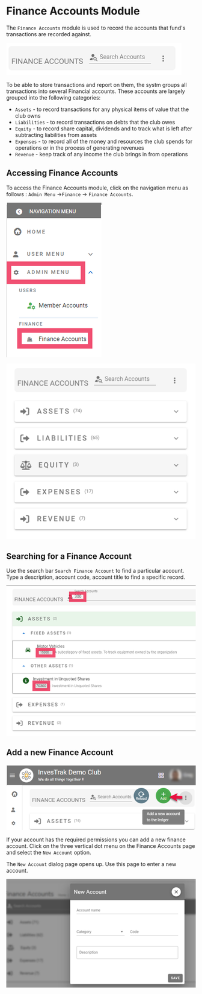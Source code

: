 # Finance Accounts Module

The `Finance Accounts` module is used to record the accounts that fund's transactions are recorded against.

![alt text](../images/10.0_Finance_Account_Banner.png "Finance Accounts banner")

To be able to store transactions and report on them, the systm groups all transactions into several Financial accounts. These accounts are largely grouped into the following categories:

- `Assets` - to record transactions for any physical items of value that the club owns
- `Liabilities` - to record transactions on debts that the club owes
- `Equity` - to record share capital, dividends and to track what is left after subtracting liabilities from assets
- `Expenses` - to record all of the money and resources the club spends for operations or in the process of generating revenues
- `Revenue` - keep track of any income the club brings in from operations 

## Accessing Finance Accounts 
To access the Finance Accounts module, click on the navigation menu as follows : `Admin Menu` ->`Finance` -> `Finance Accounts`.


![alt text](../images/10.1_Finance_Account_Menu.png ":size=150 Finance Accounts menu")


![alt text](../images/10.2_Finance_Account_Page.png ":size=400 Finance Accounts page")

## Searching for a Finance Account 

Use the search bar `Search Finance Account` to find a particular account. Type a description, account code, account title to find a specific record.

![alt text](../images/10.3_Finance_Account_Search.png ":size=400 Finance Accounts search")

## Add a new Finance Account

![alt text](../images/10.4_Add_Finanace_Account_Menu.png ":size=400  Add Finance Account menu")

If your account has the required permissions you can add a new finance account. Click on the three vertical dot menu on the Finance Accounts page and select the `New Account` option.


The `New Account` dialog page opens up. Use this page to enter a new account.

![alt text](../images/10.5_Add_Finance_Account_Page.png ":size=400 Add Finance Account page")
